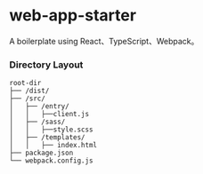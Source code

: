 # web-app-starter

A boilerplate using React、TypeScript、Webpack。

### Directory Layout
```
root-dir
├── /dist/
├── /src/
│   ├── /entry/
│   │   ├──client.js
│   ├── /sass/
│   │   ├──style.scss
│   ├── /templates/
│   │   ├── index.html
├── package.json
└── webpack.config.js
```
